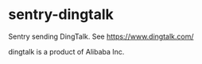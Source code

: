 sentry-dingtalk
===============
 
Sentry sending DingTalk. See https://www.dingtalk.com/ 

dingtalk is a product of Alibaba Inc.

